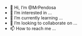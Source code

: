 - 👋 Hi, I’m @MrPendosa
- 👀 I’m interested in ...
- 🌱 I’m currently learning ...
- 💞️ I’m looking to collaborate on ...
- 📫 How to reach me ...

<!---
MrPendosa/MrPendosa is a ✨ special ✨ repository because its `README.md` (this file) appears on your GitHub profile.
You can click the Preview link to take a look at your changes.
--->
